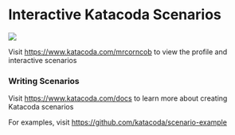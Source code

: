 # Interactive Katacoda Scenarios

[![](http://shields.katacoda.com/katacoda/mrcorncob/count.svg)](https://www.katacoda.com/mrcorncob "Get your profile on Katacoda.com")

Visit https://www.katacoda.com/mrcorncob to view the profile and interactive scenarios

### Writing Scenarios
Visit https://www.katacoda.com/docs to learn more about creating Katacoda scenarios

For examples, visit https://github.com/katacoda/scenario-example
